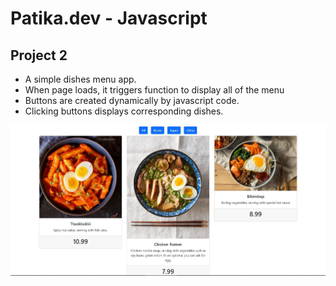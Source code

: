 # Patika.dev - Javascript 
## Project 2

* A simple dishes menu app.
* When page loads, it triggers function to display all of the menu
* Buttons are created dynamically by javascript code. 
* Clicking buttons displays corresponding dishes.

[![demo][1]][2]

[1]:  https://github.com/burak432/patika_js_odev3/blob/main/odev3screenshot.jpg
[2]:  https://burak432.github.io/patika_js_odev3/ "Redirect to demo"
